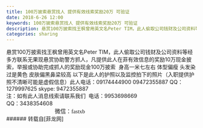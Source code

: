 ```yaml
---
title: 100万披索悬赏找人 提供有效线索奖励20万 可验证
date: 2018-6-26 12:00
keywords: 100万披索悬赏找人 提供有效线索奖励20万 可验证
description: 悬赏100万披索找王枫曾用英文名Peter TIM，此人偷取公司钱财及公司资料等经多方联系无果现悬赏协助警方抓人，凡提供此人在菲有效信息的奖励10万现金披索，举报或协助完成抓人的奖励现金100万披索  身高一米七左右 体型偏瘦 头发染过是黄色 皮肤偏黑鼻梁较高 以下是此人的护照以及监控拍下的照片（入职提供护照不清晰可能是虚假信息）此人电话：09174444900 09472355887 QQ：1279997625 skype: 9472355887注：如有此人消息线索请联系我们  电话：9953698669  QQ：3438354608                                     微信：fastxb
categories: sharing
---
```

<td class="t_f" id="postmessage_1452706">

<div align="left">悬赏100万披索找王枫曾用英文名Peter TIM，此人偷取公司钱财及公司资料等经多方联系无果现悬赏协助警方抓人，凡提供此人在菲有效信息的奖励10万现金披索，举报或协助完成抓人的奖励现金100万披索  身高一米七左右 体型偏瘦 头发染过是黄色 皮肤偏黑鼻梁较高 以下是此人的护照以及监控拍下的照片（入职提供护照不清晰可能是虚假信息）此人电话：09174444900 09472355887 QQ：1279997625 skype: 9472355887</div><div align="left">注：如有此人消息线索请联系我们  电话：9953698669  </div><div align="left">QQ：3438354608  </div><font face="宋体"><font style="font-size:11pt">                                   微信：fastxb</font></font><br/>
</td>
###### 转载自[菲龙网]